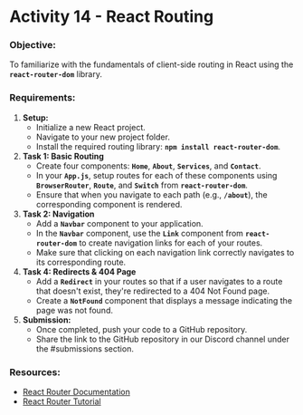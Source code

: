 # Activity 14 - React Routing

### **Objective:**

To familiarize with the fundamentals of client-side routing in React using the **`react-router-dom`** library.

### **Requirements:**

1. **Setup:**
    - Initialize a new React project.
    - Navigate to your new project folder.
    - Install the required routing library: **`npm install react-router-dom`**.
2. **Task 1: Basic Routing**
    - Create four components: **`Home`**, **`About`**, **`Services`**, and **`Contact`**.
    - In your **`App.js`**, setup routes for each of these components using **`BrowserRouter`**, **`Route`**, and **`Switch`** from **`react-router-dom`**.
    - Ensure that when you navigate to each path (e.g., **`/about`**), the corresponding component is rendered.
3. **Task 2: Navigation**
    - Add a **`Navbar`** component to your application.
    - In the **`Navbar`** component, use the **`Link`** component from **`react-router-dom`** to create navigation links for each of your routes.
    - Make sure that clicking on each navigation link correctly navigates to its corresponding route.
4. **Task 4: Redirects & 404 Page**
    - Add a **`Redirect`** in your routes so that if a user navigates to a route that doesn't exist, they're redirected to a 404 Not Found page.
    - Create a **`NotFound`** component that displays a message indicating the page was not found.
5. **Submission:**
    - Once completed, push your code to a GitHub repository.
    - Share the link to the GitHub repository in our Discord channel under the #submissions section.

### **Resources:**

- [React Router Documentation](https://reactrouter.com/web/guides/quick-start)
- [React Router Tutorial](https://www.youtube.com/watch?v=Law7wfdg_ls)